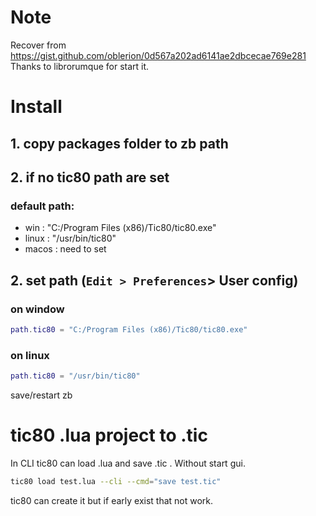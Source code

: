 # Note
Recover from https://gist.github.com/oblerion/0d567a202ad6141ae2dbcecae769e281<br>
Thanks to librorumque for start it.<br>

# Install
## 1. copy packages folder to zb path
## 2. if no tic80 path are set
### default path:
- win :  "C:/Program Files (x86)/Tic80/tic80.exe"
- linux : "/usr/bin/tic80"
- macos : need to set
## 2. set path (`Edit > Preferences`> User config)
### on window
```lua
path.tic80 = "C:/Program Files (x86)/Tic80/tic80.exe"
```

### on linux
```lua
path.tic80 = "/usr/bin/tic80"
```
save/restart zb 

# tic80 .lua project to .tic
In CLI tic80 can load .lua and save .tic . Without start gui.
```sh
tic80 load test.lua --cli --cmd="save test.tic"
```
tic80 can create it but if early exist that not work.
